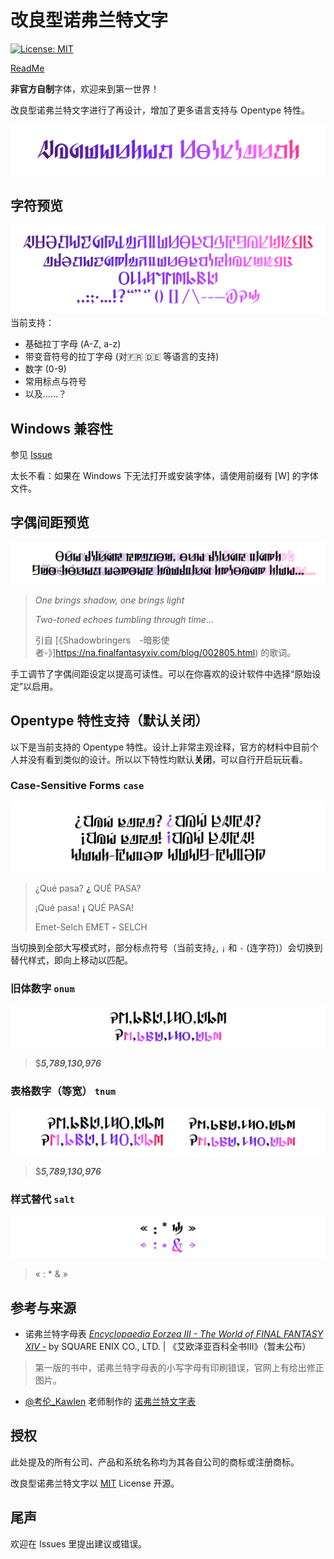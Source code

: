 # 改良型诺弗兰特文字
[![License: MIT](https://img.shields.io/badge/License-MIT-yellow.svg)](https://opensource.org/licenses/MIT)

[ReadMe](README.md)

**非官方自制**字体，欢迎来到第一世界！

改良型诺弗兰特文字进行了再设计，增加了更多语言支持与 Opentype 特性。

![Augmented Norvrandt](preview/Title.svg)

## 字符预览

![字母表](preview/Glyphs.svg)
当前支持：
- 基础拉丁字母 (A-Z, a-z)
- 带变音符号的拉丁字母 (对🇫🇷 🇩🇪 等语言的支持)
- 数字 (0-9)
- 常用标点与符号
- 以及……？

## Windows 兼容性

参见 [Issue](https://github.com/karaipsum/Postulated-Proto-Alphabet/issues/1#issue-2312178558)

太长不看：如果在 Windows 下无法打开或安装字体，请使用前缀有 [W] 的字体文件。

## 字偶间距预览

![字偶间距](preview/Kerning.svg)
> _One brings shadow, one brings light_
> 
> _Two-toned echoes tumbling through time…_
> 
> 引自 [《Shadowbringers　-暗影使者-》]https://na.finalfantasyxiv.com/blog/002805.html) 的歌词。

手工调节了字偶间距设定以提高可读性。可以在你喜欢的设计软件中选择“原始设定”以启用。

## Opentype 特性支持（默认关闭）

以下是当前支持的 Opentype 特性。设计上非常主观诠释，官方的材料中目前个人并没有看到类似的设计。所以以下特性均默认**关闭**，可以自行开启玩玩看。

### Case-Sensitive Forms `case`
![case](preview/case.svg)
> ¿Qué pasa? **¿** QUÉ PASA? 
> 
> ¡Qué pasa! **¡** QUÉ PASA!
>
> Emet-Selch EMET **-** SELCH

当切换到全部大写模式时，部分标点符号（当前支持`¿`, `¡` 和 `-` (连字符)）会切换到替代样式，即向上移动以匹配。

### 旧体数字 `onum`

![onum](preview/OSF.svg)
> $_**5,789,130,976**_

### 表格数字（等宽） `tnum`
![tnum](preview/TF.svg)
> $_**5,789,130,976**_

### 样式替代 `salt`
![salt](preview/salt.svg)
> « : * & »

## 参考与来源

- 诺弗兰特字母表 [_Encyclopaedia Eorzea III - The World of FINAL FANTASY XIV -_](https://sqex.to/Snrq9) by SQUARE ENIX CO., LTD. | 《艾欧泽亚百科全书III》（暂未公布）
> 第一版的书中，诺弗兰特字母表的小写字母有印刷错误，官网上有给出修正图片。
- [@考伦_Kawlen](https://weibo.com/u/2797031154) 老师制作的 [诺弗兰特文字表](https://weibo.com/2797031154/L3ClPoe87)

## 授权

此处提及的所有公司、产品和系统名称均为其各自公司的商标或注册商标。

改良型诺弗兰特文字以 [MIT](LICENSE) License 开源。

## 尾声

欢迎在 Issues 里提出建议或错误。